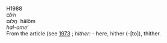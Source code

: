 H1988  
הלם  
הֲלוֹם ‎ hălôm  
*hal-ome‘*  
From the article (see [1973](h1973) ; *hither: -* here, hither
(-\[to\]), thither.  
